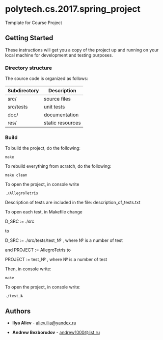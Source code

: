 # polytech.cs.2017.spring_project
Template for Course Project

## Getting Started
These instructions will get you a copy of the project up and running on your local machine for development and testing purposes.

### Directory structure
The source code is organized as follows:

Subdirectory | Description
-------------|-------------------
src/         | source files 
src/tests    | unit tests 
doc/         | documentation 
res/         | static resources

### Build
To build the project, do the following:
````
make
````
To rebuild everything from scratch, do the following:
````
make clean
````
To open the project, in console write 
````
./AllegroTetris
````
Description of tests are included in the file: description_of_tests.txt

To open each test, in Makefile change 

D_SRC    := ./src

to

D_SRC    := ./src/tests/test_№ , where № is a number of test

and PROJECT  := AllegroTetris to 

PROJECT  := test_№ , where № is a number of test

Then, in console write:
````
make 
````
To open the project, in console write:
````
./test_№ 

````
## Authors
* **Ilya Aliev** - aliev.ilia@yandex.ru

* **Andrew Bezborodov** - andrew1000@list.ru


